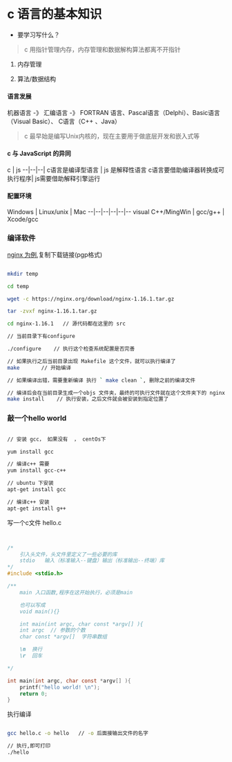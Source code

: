 # c 语言的基本知识

- 要学习写什么？

> c 用指针管理内存，内存管理和数据解构算法都离不开指针

1. 内存管理

2. 算法/数据结构



#### 语言发展

机器语言 -》 汇编语言 -》 FORTRAN 语言、Pascal语言（Delphi）、Basic语言（Visual Basic）、 C语言（C++ 、Java）

> c 最早始是编写Unix内核的，现在主要用于做底层开发和嵌入式等

#### c 与 JavaScript 的异同

c  | js
--|--|--|
c语言是编译型语言 | js 是解释性语言
c语言要借助编译器转换成可执行程序| js需要借助解释引擎运行


#### 配置环境

Windows |  Linux/unix  | Mac
--|--|--|--|--|--
visual C++/MingWin | gcc/g++  |  Xcode/gcc


### 编译软件

[nginx 为例](https://nginx.org/en/download.html),复制下载链接(pgp格式)

```sh

mkdir temp

cd temp  

wget -c https://nginx.org/download/nginx-1.16.1.tar.gz

tar -zvxf nginx-1.16.1.tar.gz

cd nginx-1.16.1   // 源代码都在这里的 src

// 当前目录下有configure

./configure    // 执行这个检查系统配置是否完善

// 如果执行之后当前目录出现 Makefile 这个文件，就可以执行编译了
make       // 开始编译

// 如果编译出错，需要重新编译 执行 ` make clean `, 删除之前的编译文件

// 编译后会在当前目录生成一个objs 文件夹，最终的可执行文件就在这个文件夹下的 nginx
make install    // 执行安装，之后文件就会被安装到指定位置了


```

### 敲一个hello world

```sh

// 安装 gcc， 如果没有  ， centOs下

yum install gcc

// 编译c++ 需要
yum install gcc-c++

// ubuntu 下安装
apt-get install gcc

// 编译c++ 安装
apt-get install g++


```

写一个c文件 hello.c

```c


/* 
    引入头文件，头文件里定义了一些必要的库  
    stdio   输入（标准输入--键盘）输出（标准输出--终端）库  
*/
#include <stdio.h> 

/**
    main 入口函数,程序在这开始执行，必须是main

    也可以写成 
    void main(){}

    int main(int argc, char const *argv[] ){
    int argc  // 参数的个数
    char const *argv[]  字符串数组

    \n  换行
    \r  回车

*/

int main(int argc, char const *argv[] ){
    printf("hello world! \n");
    return 0;
}

```


执行编译

```sh

gcc hello.c -o hello   // -o 后面接输出文件的名字

// 执行,即可打印
./hello    

```